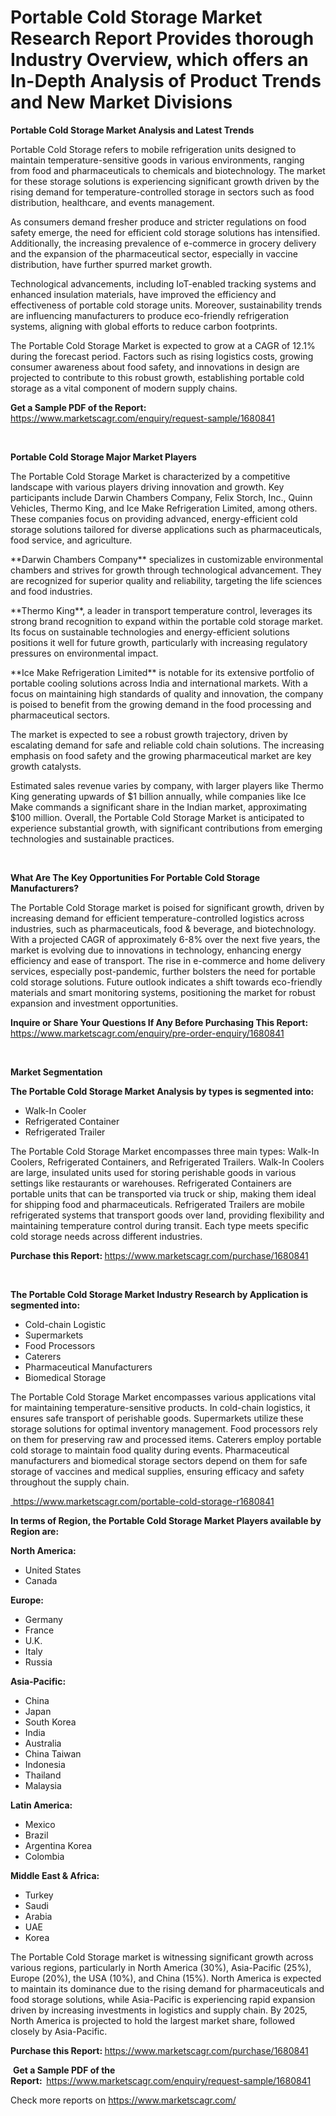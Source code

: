 <p><h1>Portable Cold Storage Market Research Report Provides thorough Industry Overview, which offers an In-Depth Analysis of Product Trends and New Market Divisions</h1></p><p><strong>Portable Cold Storage Market Analysis and Latest Trends</strong></p>
<p><p>Portable Cold Storage refers to mobile refrigeration units designed to maintain temperature-sensitive goods in various environments, ranging from food and pharmaceuticals to chemicals and biotechnology. The market for these storage solutions is experiencing significant growth driven by the rising demand for temperature-controlled storage in sectors such as food distribution, healthcare, and events management.</p><p>As consumers demand fresher produce and stricter regulations on food safety emerge, the need for efficient cold storage solutions has intensified. Additionally, the increasing prevalence of e-commerce in grocery delivery and the expansion of the pharmaceutical sector, especially in vaccine distribution, have further spurred market growth. </p><p>Technological advancements, including IoT-enabled tracking systems and enhanced insulation materials, have improved the efficiency and effectiveness of portable cold storage units. Moreover, sustainability trends are influencing manufacturers to produce eco-friendly refrigeration systems, aligning with global efforts to reduce carbon footprints.</p><p>The Portable Cold Storage Market is expected to grow at a CAGR of 12.1% during the forecast period. Factors such as rising logistics costs, growing consumer awareness about food safety, and innovations in design are projected to contribute to this robust growth, establishing portable cold storage as a vital component of modern supply chains.</p></p>
<p><strong>Get a Sample PDF of the Report:&nbsp;</strong> <a href="https://www.marketscagr.com/enquiry/request-sample/1680841?utm_campaign=2800&utm_medium=2&utm_source=Github&utm_content=ia&utm_term=24032025&utm_id=portable-cold-storage">https://www.marketscagr.com/enquiry/request-sample/1680841</a></p>
<p>&nbsp;</p>
<p><strong>Portable Cold Storage Major Market Players</strong></p>
<p><p>The Portable Cold Storage Market is characterized by a competitive landscape with various players driving innovation and growth. Key participants include Darwin Chambers Company, Felix Storch, Inc., Quinn Vehicles, Thermo King, and Ice Make Refrigeration Limited, among others. These companies focus on providing advanced, energy-efficient cold storage solutions tailored for diverse applications such as pharmaceuticals, food service, and agriculture.</p><p>**Darwin Chambers Company** specializes in customizable environmental chambers and strives for growth through technological advancement. They are recognized for superior quality and reliability, targeting the life sciences and food industries. </p><p>**Thermo King**, a leader in transport temperature control, leverages its strong brand recognition to expand within the portable cold storage market. Its focus on sustainable technologies and energy-efficient solutions positions it well for future growth, particularly with increasing regulatory pressures on environmental impact.</p><p>**Ice Make Refrigeration Limited** is notable for its extensive portfolio of portable cooling solutions across India and international markets. With a focus on maintaining high standards of quality and innovation, the company is poised to benefit from the growing demand in the food processing and pharmaceutical sectors.</p><p>The market is expected to see a robust growth trajectory, driven by escalating demand for safe and reliable cold chain solutions. The increasing emphasis on food safety and the growing pharmaceutical market are key growth catalysts. </p><p>Estimated sales revenue varies by company, with larger players like Thermo King generating upwards of $1 billion annually, while companies like Ice Make commands a significant share in the Indian market, approximating $100 million. Overall, the Portable Cold Storage Market is anticipated to experience substantial growth, with significant contributions from emerging technologies and sustainable practices.</p></p>
<p>&nbsp;</p>
<p><strong>What Are The Key Opportunities For Portable Cold Storage Manufacturers?</strong></p>
<p><p>The Portable Cold Storage market is poised for significant growth, driven by increasing demand for efficient temperature-controlled logistics across industries, such as pharmaceuticals, food & beverage, and biotechnology. With a projected CAGR of approximately 6-8% over the next five years, the market is evolving due to innovations in technology, enhancing energy efficiency and ease of transport. The rise in e-commerce and home delivery services, especially post-pandemic, further bolsters the need for portable cold storage solutions. Future outlook indicates a shift towards eco-friendly materials and smart monitoring systems, positioning the market for robust expansion and investment opportunities.</p></p>
<p><strong>Inquire or Share Your Questions If Any Before Purchasing This Report:</strong> <a href="https://www.marketscagr.com/enquiry/pre-order-enquiry/1680841?utm_campaign=2800&utm_medium=2&utm_source=Github&utm_content=ia&utm_term=24032025&utm_id=portable-cold-storage">https://www.marketscagr.com/enquiry/pre-order-enquiry/1680841</a></p>
<p>&nbsp;</p>
<p><strong>Market Segmentation</strong></p>
<p><strong>The Portable Cold Storage Market Analysis by types is segmented into:</strong></p>
<p><ul><li>Walk-In Cooler</li><li>Refrigerated Container</li><li>Refrigerated Trailer</li></ul></p>
<p><p>The Portable Cold Storage Market encompasses three main types: Walk-In Coolers, Refrigerated Containers, and Refrigerated Trailers. Walk-In Coolers are large, insulated units used for storing perishable goods in various settings like restaurants or warehouses. Refrigerated Containers are portable units that can be transported via truck or ship, making them ideal for shipping food and pharmaceuticals. Refrigerated Trailers are mobile refrigerated systems that transport goods over land, providing flexibility and maintaining temperature control during transit. Each type meets specific cold storage needs across different industries.</p></p>
<p><strong>Purchase this Report:&nbsp;</strong><a href="https://www.marketscagr.com/purchase/1680841?utm_campaign=2800&utm_medium=2&utm_source=Github&utm_content=ia&utm_term=24032025&utm_id=portable-cold-storage">https://www.marketscagr.com/purchase/1680841</a></p>
<p>&nbsp;</p>
<p><strong>The Portable Cold Storage Market Industry Research by Application is segmented into:</strong></p>
<p><ul><li>Cold-chain Logistic</li><li>Supermarkets</li><li>Food Processors</li><li>Caterers</li><li>Pharmaceutical Manufacturers</li><li>Biomedical Storage</li></ul></p>
<p><p>The Portable Cold Storage Market encompasses various applications vital for maintaining temperature-sensitive products. In cold-chain logistics, it ensures safe transport of perishable goods. Supermarkets utilize these storage solutions for optimal inventory management. Food processors rely on them for preserving raw and processed items. Caterers employ portable cold storage to maintain food quality during events. Pharmaceutical manufacturers and biomedical storage sectors depend on them for safe storage of vaccines and medical supplies, ensuring efficacy and safety throughout the supply chain.</p></p>
<p><a href="https://www.marketscagr.com/portable-cold-storage-r1680841?utm_campaign=2800&utm_medium=2&utm_source=Github&utm_content=ia&utm_term=24032025&utm_id=portable-cold-storage">&nbsp;https://www.marketscagr.com/portable-cold-storage-r1680841</a></p>
<p><strong>In terms of Region, the Portable Cold Storage Market Players available by Region are:</strong></p>
<p>
    <p> <strong> North America: </strong>
        <ul>
            <li>United States</li>
            <li>Canada</li>
        </ul>
        </p> 
    <p> <strong> Europe: </strong>
        <ul>
            <li>Germany</li>
            <li>France</li>
            <li>U.K.</li>
            <li>Italy</li>
            <li>Russia</li>
        </ul>
        </p> 
    <p> <strong> Asia-Pacific: </strong>
        <ul>
            <li>China</li>
            <li>Japan</li>
            <li>South Korea</li>
            <li>India</li>
            <li>Australia</li>
            <li>China Taiwan</li>
            <li>Indonesia</li>
            <li>Thailand</li>
            <li>Malaysia</li>
        </ul>
        </p> 
    <p> <strong> Latin America: </strong>
        <ul>
            <li>Mexico</li>
            <li>Brazil</li>
            <li>Argentina Korea</li>
            <li>Colombia</li>
        </ul>
        </p> 
    <p> <strong> Middle East & Africa: </strong>
        <ul>
            <li>Turkey</li>
            <li>Saudi</li>
            <li>Arabia</li>
            <li>UAE</li>
            <li>Korea</li>
        </ul>
    </p>
    </p>
<p><p>The Portable Cold Storage market is witnessing significant growth across various regions, particularly in North America (30%), Asia-Pacific (25%), Europe (20%), the USA (10%), and China (15%). North America is expected to maintain its dominance due to the rising demand for pharmaceuticals and food storage solutions, while Asia-Pacific is experiencing rapid expansion driven by increasing investments in logistics and supply chain. By 2025, North America is projected to hold the largest market share, followed closely by Asia-Pacific.</p></p>
<p><strong>Purchase this Report: </strong><a href="https://www.marketscagr.com/purchase/1680841?utm_campaign=2800&utm_medium=2&utm_source=Github&utm_content=ia&utm_term=24032025&utm_id=portable-cold-storage">https://www.marketscagr.com/purchase/1680841</a></p>
<p>&nbsp;<strong>Get a Sample PDF of the Report:&nbsp;&nbsp;</strong><a href="https://www.marketscagr.com/enquiry/request-sample/1680841?utm_campaign=2800&utm_medium=2&utm_source=Github&utm_content=ia&utm_term=24032025&utm_id=portable-cold-storage">https://www.marketscagr.com/enquiry/request-sample/1680841</a></p>
<p><strong></strong></p>
<p>Check more reports on <a href="https://www.marketscagr.com/?utm_campaign=2800&utm_medium=2&utm_source=Github&utm_content=ia&utm_term=24032025&utm_id=portable-cold-storage">https://www.marketscagr.com/</a></p>